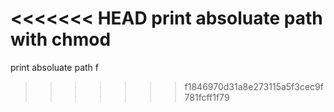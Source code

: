 <<<<<<< HEAD
print absoluate path with chmod
=======
print absoluate path f
>>>>>>> f1846970d31a8e273115a5f3cec9f781fcff1f79

